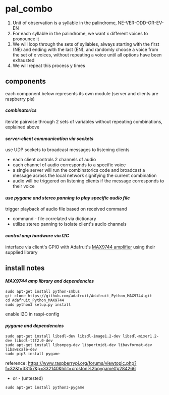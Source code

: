 # pal_combo
1. Unit of observation is a syllable in the palindrome, NE-VER-ODD-OR-EV-EN
2. For each syllable in the palindrome, we want x different voices to pronounce it
3. We will loop through the sets of syllables, always starting with the first (NE) and ending with the last (EN), and randomly choose a voice from the set of x voices, without repeating a voice until all options have been exhausted
4. We will repeat this process y times


## components
each component below represents its own module
(server and clients are raspberry pis)


#### *combinatorics*
iterate pairwise through 2 sets of variables without repeating combinations, explained above


#### *server-client communication via sockets*
use UDP sockets to broadcast messages to listening clients
* each client controls 2 channels of audio
* each channel of audio corresponds to a specific voice
* a single server will run the combinatorics code and broadcast a message across the local network signifying the current combination
* audio will be triggered on listening clients if the message corresponds to their voice


#### *use pygame and stereo panning to play specific audio file*
trigger playback of audio file based on received command
* command - file correlated via dictionary
* utilize stereo panning to isolate client's audio channels

#### *control amp hardware via I2C*
interface via client's GPIO with Adafruit's [MAX9744 amplifier](https://learn.adafruit.com/adafruit-20w-stereo-audio-amplifier-class-d-max9744/overview) using their supplied library


## install notes

#### *MAX9744 amp library and dependencies*
```
sudo apt-get install python-smbus
git clone https://github.com/adafruit/Adafruit_Python_MAX9744.git
cd Adafruit_Python_MAX9744
sudo python3 setup.py install
```
enable I2C in raspi-config

#### *pygame and dependencies*
```
sudo apt-get install libsdl-dev libsdl-image1.2-dev libsdl-mixer1.2-dev libsdl-ttf2.0-dev
sudo apt-get install libsmpeg-dev libportmidi-dev libavformat-dev libswscale-dev
sudo pip3 install pygame
```
reference: https://www.raspberrypi.org/forums/viewtopic.php?f=32&t=33157&p=332140&hilit=croston%2bpygame#p284266

- or - (untested)

```
sudo apt-get install python3-pygame
```
